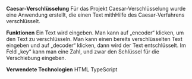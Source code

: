 **Caesar-Verschlüsselung**
Für das Projekt Caesar-Verschlüsselung wurde eine Anwendung erstellt, die einen Text mithHilfe des Caesar-Verfahrens verschlüsselt. 

**Funktionen**
Ein Text wird eingeben. Man kann auf „encoder“ klicken, um den Text zu verschlüsseln. Man kann einen bereits verschlüsselten Text eingeben und auf „decoder“ klicken, dann wird der Text entschlüsselt. Im Feld „key“ kann man eine Zahl, und zwar den Schlüssel für die Verschiebung eingeben.

**Verwendete Technologien**
HTML
TypeScript
